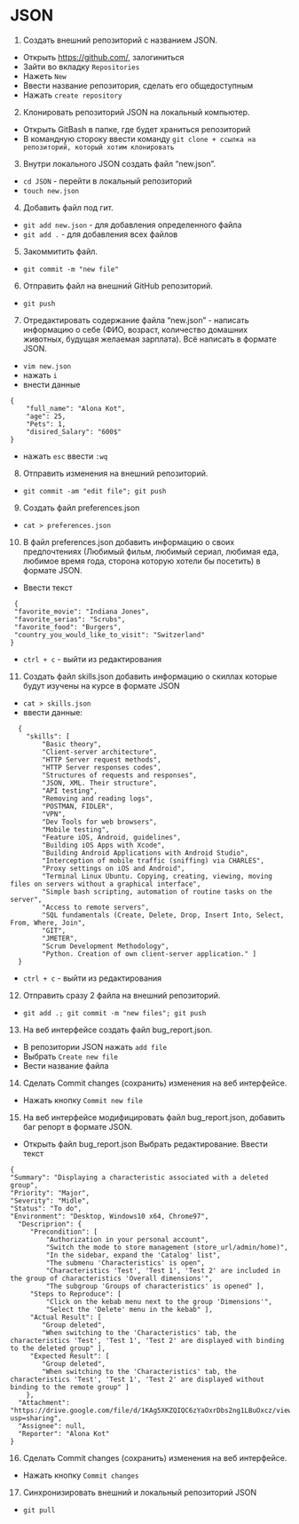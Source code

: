 # JSON

1. Создать внешний репозиторий c названием JSON.
+ Открыть https://github.com/, залогиниться 
+ Зайти во вкладку `Repositories`
+ Нажеть `New`
+ Ввести название репозитория, сделать его общедоступным
+ Нажать `create repository`
2. Клонировать репозиторий JSON на локальный компьютер.
+ Открыть GitBash в папке, где будет храниться репозиторий
+ В командную стороку ввести команду `git clone + ссылка на репозиторий, который хотим клонировать`
3. Внутри локального JSON создать файл “new.json”.
+ `cd JSON` - перейти в локальный репозиторий
+ `touch new.json`
4. Добавить файл под гит.
+ `git add new.json` - для добавления определенного файла
+ `git add .` - для добавления всех файлов
 5. Закоммитить файл.
+ `git commit -m "new file"`
 6. Отправить файл на внешний GitHub репозиторий.
+ `git push`
 7. Отредактировать содержание файла “new.json” - написать информацию о себе (ФИО, возраст, количество домашних животных, будущая желаемая зарплата). Всё написать в формате JSON.
+ `vim new.json`
+ нажать `i`
+ внести данные
```
{
	"full_name": "Alona Kot",
	"age": 25,
	"Pets": 1,
	"disired_Salary": "600$"
}
```
+ нажать `esc` ввести `:wq`
 8. Отправить изменения на внешний репозиторий. 
+ `git commit -am "edit file"; git push`
 9. Создать файл preferences.json
+ `cat > preferences.json`
 10. В файл preferences.json добавить информацию о своих предпочтениях (Любимый фильм, любимый сериал, любимая еда, любимое время года, сторона которую хотели бы посетить) в формате JSON.
+ Ввести текст 
```
 {
 "favorite_movie": "Indiana Jones",
 "favorite_serias": "Scrubs",
 "favorite_food": "Burgers",
 "country_you_would_like_to_visit": "Switzerland"
}
```
+ `ctrl + c` - выйти из редактирования
11. Создать файл skills.json добавить информацию о скиллах которые будут изучены на курсе в формате JSON
+ `cat > skills.json`
+ ввести данные:
``` 
  {
	"skills": [
		"Basic theory",
		"Client-server architecture",
		"HTTP Server request methods",
		"HTTP Server responses codes",
		"Structures of requests and responses",
		"JSON, XML. Their structure",
		"API testing",
		"Removing and reading logs",
		"POSTMAN, FIDLER",
		"VPN",
		"Dev Tools for web browsers",
		"Mobile testing",
		"Feature iOS, Android, guidelines",
		"Building iOS Apps with Xcode",
		"Building Android Applications with Android Studio",
		"Interception of mobile traffic (sniffing) via CHARLES",
		"Proxy settings on iOS and Android",
		"Terminal Linux Ubuntu. Copying, creating, viewing, moving files on servers without a graphical interface",
		"Simple bash scripting, automation of routine tasks on the server",
		"Access to remote servers",
		"SQL fundamentals (Create, Delete, Drop, Insert Into, Select, From, Where, Join",
		"GIT",
		"JMETER",
		"Scrum Development Methodology",
		"Python. Creation of own client-server application." ]
  }
```
+ `ctrl + c` - выйти из редактирования
12. Отправить сразу 2 файла на внешний репозиторий.
+ `git add .; git commit -m "new files"; git push`
13. На веб интерфейсе создать файл bug_report.json.
+ В репозитории JSON нажать `add file`
+ Выбрать `Create new file`
+ Вести название файла
14. Сделать Commit changes (сохранить) изменения на веб интерфейсе.
+ Нажать кнопку `Commit new file`
15. На веб интерфейсе модифицировать файл bug_report.json, добавить баг репорт в формате JSON.
+ Открыть файл bug_report.json Выбрать редактирование. Ввести текст
``` 
{
"Summary": "Displaying a characteristic associated with a deleted group",
"Priority": "Major",
"Severity": "Midle",
"Status": "To do",
"Environment": "Desktop, Windows10 x64, Chrome97",
  "Descriprion": {
     "Precondition": [
         "Authorization in your personal account",
         "Switch the mode to store management (store_url/admin/home)",
         "In the sidebar, expand the 'Catalog' list",
         "The submenu 'Characteristics' is open",
         "Characteristics 'Test', 'Test 1', 'Test 2' are included in the group of characteristics 'Overall dimensions'",
         "The subgroup 'Groups of characteristics' is opened" ],
     "Steps to Reproduce": [
         "Click on the kebab menu next to the group 'Dimensions'",
         "Select the 'Delete' menu in the kebab" ],
     "Actual Result": [
        "Group deleted",
        "When switching to the 'Characteristics' tab, the characteristics 'Test', 'Test 1', 'Test 2' are displayed with binding to the deleted group" ],
     "Expected Result": [
        "Group deleted",
        "When switching to the 'Characteristics' tab, the characteristics 'Test', 'Test 1', 'Test 2' are displayed without binding to the remote group" ]
    },
  "Attachment": "https://drive.google.com/file/d/1KAg5XKZQIQC6zYaOxrDbs2ng1LBuOxcz/view?usp=sharing",
  "Assignee": null,
  "Reporter": "Alona Kot"
}
```
 16. Сделать Commit changes (сохранить) изменения на веб интерфейсе.
+ Нажать кнопку `Commit changes`

 17. Синхронизировать внешний и локальный репозиторий JSON
+ `git pull`
 
 
